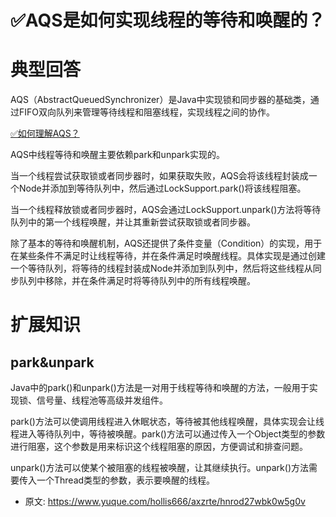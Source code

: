 # ✅AQS是如何实现线程的等待和唤醒的？
<!--page header-->

<a name="ON128"></a>
# 典型回答

AQS（AbstractQueuedSynchronizer）是Java中实现锁和同步器的基础类，通过FIFO双向队列来管理等待线程和阻塞线程，实现线程之间的协作。

[✅如何理解AQS？](https://www.yuque.com/hollis666/axzrte/qka9yt?view=doc_embed)

AQS中线程等待和唤醒主要依赖park和unpark实现的。

当一个线程尝试获取锁或者同步器时，如果获取失败，AQS会将该线程封装成一个Node并添加到等待队列中，然后通过LockSupport.park()将该线程阻塞。

当一个线程释放锁或者同步器时，AQS会通过LockSupport.unpark()方法将等待队列中的第一个线程唤醒，并让其重新尝试获取锁或者同步器。

除了基本的等待和唤醒机制，AQS还提供了条件变量（Condition）的实现，用于在某些条件不满足时让线程等待，并在条件满足时唤醒线程。具体实现是通过创建一个等待队列，将等待的线程封装成Node并添加到队列中，然后将这些线程从同步队列中移除，并在条件满足时将等待队列中的所有线程唤醒。

<a name="AzBH8"></a>
# 扩展知识

<a name="Wwlvs"></a>
## park&unpark

Java中的park()和unpark()方法是一对用于线程等待和唤醒的方法，一般用于实现锁、信号量、线程池等高级并发组件。

park()方法可以使调用线程进入休眠状态，等待被其他线程唤醒，具体实现会让线程进入等待队列中，等待被唤醒。park()方法可以通过传入一个Object类型的参数进行阻塞，这个参数是用来标识这个线程阻塞的原因，方便调试和排查问题。

unpark()方法可以使某个被阻塞的线程被唤醒，让其继续执行。unpark()方法需要传入一个Thread类型的参数，表示要唤醒的线程。




<!--page footer-->
- 原文: <https://www.yuque.com/hollis666/axzrte/hnrod27wbk0w5g0v>